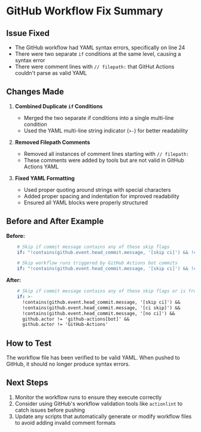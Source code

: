 # GitHub Workflow Fix Summary

## Issue Fixed
- The GitHub workflow had YAML syntax errors, specifically on line 24
- There were two separate `if` conditions at the same level, causing a syntax error
- There were comment lines with `// filepath:` that GitHut Actions couldn't parse as valid YAML

## Changes Made

1. **Combined Duplicate `if` Conditions**
   - Merged the two separate if conditions into a single multi-line condition
   - Used the YAML multi-line string indicator (`>-`) for better readability

2. **Removed Filepath Comments**
   - Removed all instances of comment lines starting with `// filepath:`
   - These comments were added by tools but are not valid in GitHub Actions YAML

3. **Fixed YAML Formatting**
   - Used proper quoting around strings with special characters
   - Added proper spacing and indentation for improved readability
   - Ensured all YAML blocks were properly structured

## Before and After Example

**Before:**
```yaml
    # Skip if commit message contains any of these skip flags
    if: "!contains(github.event.head_commit.message, '[skip ci]') && !contains(github.event.head_commit.message, '[ci skip]')"

    # Skip workflow runs triggered by GitHub Actions bot commits
    if: "!contains(github.event.head_commit.message, '[skip ci]') && !contains(github.event.head_commit.message, '[ci skip]') && !contains(github.event.head_commit.message, '[no ci]') && github.actor != 'github-actions[bot]' && github.actor != 'GitHub-Actions'"
```

**After:**
```yaml
    # Skip if commit message contains any of these skip flags or is from GitHub Actions
    if: >-
      !contains(github.event.head_commit.message, '[skip ci]') &&
      !contains(github.event.head_commit.message, '[ci skip]') &&
      !contains(github.event.head_commit.message, '[no ci]') &&
      github.actor != 'github-actions[bot]' &&
      github.actor != 'GitHub-Actions'
```

## How to Test
The workflow file has been verified to be valid YAML. When pushed to GitHub, it should no longer produce syntax errors.

## Next Steps
1. Monitor the workflow runs to ensure they execute correctly
2. Consider using GitHub's workflow validation tools like `actionlint` to catch issues before pushing
3. Update any scripts that automatically generate or modify workflow files to avoid adding invalid comment formats
